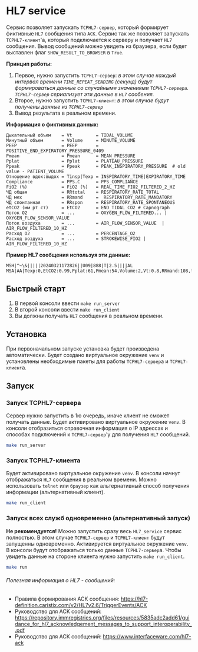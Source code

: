 # HL7 service

Сервис позволяет запускать `TCPHL7-сервер`, который формирует фиктивные `HL7` сообщения типа `ACK`.
Сервис так же позволяет запускать `TCPHL7-клиент`'а, который подключается к серверу и получает `HL7` сообщения.
Вывод сообщений можно увидеть из браузера, если будет выставлен флаг `SHOW_RESULT_TO_BROWSER` в `True`.


__Принцип работы:__

1. Первое, нужно запустить `TCPHL7-сервер`: *в этом случае каждый интервал времени `TIME_REPEAT_SENDING` (секунд) будут формироваться данные со случайными значениями `TCPHL7-сервера`. `TCPHL7-сервер` сериализует эти данные в `HL7` сообения.*
2. Второе, нужно запустить `TCPHL7-клиент`: *в этом случае будут получены данные из `TCPHL7-сервер`*
3. Вывод результата в реальном времени.


__Информация о фиктивных данных:__
```
Дыхательный объем    = Vt         = TIDAL_VOLUME
Минутный объем       = Volume     = MINUTE_VOLUME
PEEP                 = PEEP       = POSITIVE_END_EXPIRATORY_PRESSURE_0409
Pmean                = Pmean      = MEAN_PRESSURE
Pplat                = Pplat      = PLATEAU_PRESSURE
Ppeak                = Ppeak      = PEAK_INSPIRATORY_PRESSURE  # old value - PATIENT_VOLUME
Отношение вдох:выдох = Tinsp|Texp = INSPIRATORY_TIME|EXPIRATORY_TIME
Compliance           = PPS.C      = PPS_COMPLIANCE
FiO2 (%)             = FiO2 (%)   = REAL_TIME_FIO2_FILTERED_2_HZ
ЧД общая             = RRtotal    = RESPIRATORY_RATE_TOTAL
ЧД мех               = RRmand     =  RESPIRATORY_RATE_MANDATORY
ЧД спонтанная        = RRspon     = RESPIRATORY_RATE_SPONTANEOUS
etCO2 (мм рт ст)     = EtCO2      = END_TIDAL_CO2 # Capnograph
Поток О2             = ...        = OXYGEN_FLOW_FILTERED... | OXYGEN_FLOW_SENSOR_VALUE  
Поток воздуха        = ...        = AIR_FLOW_SENSOR_VALUE  |  AIR_FLOW_FILTERED_10_HZ 
Расход O2            = ...        = PERCENTAGE_O2
Расход воздуха       = ...        = STROKEWISE_FIO2 | AIR_FLOW_FILTERED_10_HZ
```


__Пример HL7 сообщения используя эти данные:__
```
MSH|^~\&|||||20240321172826||U09|888|T|2.5||||AL
MSA|AA|Texp:0,EtCO2:0.99,Pplat:61,Pmean:54,Volume:2,Vt:0.8,RRmand:108,f:72,FiO2:96,RRspon:133,PEEP:62,PPS.C:61.9,FIO2:46,Ppeak:33,Tinsp:0.0
```


## Быстрый старт

1. В первой консоли ввести `make run_server`
2. В второй консоли ввести `make run_client`
3. Вы должны получать `HL7` сообщения в реальном времени.


## Установка

При первоначальном запуске установка будет произведена  автоматически.
Будет создано виртуальное окружение `venv` и установлены необходимые пакеты для работы `TCPHL7-сервер`а и `TCPHL7-клиент`а.


## Запуск

### Запуск TCPHL7-сервера

Сервер нужно запустить в 1ю очередь, иначе клиент не сможет получать данные. 
Будет активировано виртуальное окружение `venv`. 
В консоли отобразиться справочная информация о IP адрессах и способах подключений к `TCPHL7-сервер`'у для получения `HL7` сообщений.

```sh
make run_server
```


### Запуск TCPHL7-клиента
Будет активировано виртуальное окружение `venv`. В консоли начнут отображаться `HL7` сообщения в реальном времени.
Можно использовать `telnet` или `браузер` как альтернативный способ получения информации (альтернативный клиент).
```sh
make run_client
```



### Запуск всех служб одновременно (альтернативный запуск)

__Не рекомендуется!__ Можно запустить сразу весь `HL7_service` сервис полностью.
В этом случае `TCPHL7-сервер` и `TCPHL7-клиент` будут запущенны одновременно. Активируется виртуальное окружение `venv`. 
В консоли будут отображаться только данные `TCPHL7-сервер`а. Чтобы увидеть данные на стороне клиента
нужно запустить `make run_client`. 

```sh
make run
```


###### Полезная информация о HL7 - сообщений:

* Правила формирования ACK сообщения: https://hl7-definition.caristix.com/v2/HL7v2.6/TriggerEvents/ACK
* Руководство для ACK сообщений: https://repository.immregistries.org/files/resources/5835adc2add61/guidance_for_hl7_acknowledgement_messages_to_support_interoperability_.pdf
* Руководство для ACK сообщений: https://www.interfaceware.com/hl7-ack
